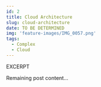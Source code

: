 ```yaml
---
id: 2
title: Cloud Architecture
slug: cloud-architecture
date: TO BE DETERMINED
img: 'feature-images/IMG_0057.png'
tags: 
  - Complex
  - Cloud
---
```


EXCERPT
<!--more-->

Remaining post content...

